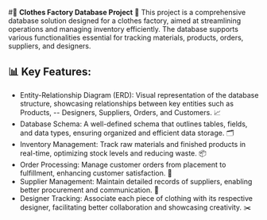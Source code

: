 #👗 **Clothes Factory Database Project** 👖
This project is a comprehensive database solution designed for a clothes factory, aimed at streamlining operations and managing inventory efficiently. The database supports various functionalities essential for tracking materials, products, orders, suppliers, and designers.

## 📊 Key Features:

- Entity-Relationship Diagram (ERD): Visual representation of the database structure, showcasing relationships between key entities such as Products, -- Designers, Suppliers, Orders, and Customers. 📈
- Database Schema: A well-defined schema that outlines tables, fields, and data types, ensuring organized and efficient data storage. 🗂️
- Inventory Management: Track raw materials and finished products in real-time, optimizing stock levels and reducing waste. 📦
- Order Processing: Manage customer orders from placement to fulfillment, enhancing customer satisfaction. 📅
- Supplier Management: Maintain detailed records of suppliers, enabling better procurement and communication. 🤝
- Designer Tracking: Associate each piece of clothing with its respective designer, facilitating better collaboration and showcasing creativity. ✂️
